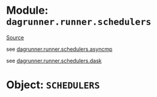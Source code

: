 # Module: `dagrunner.runner.schedulers`

[Source](../dagrunner/runner/schedulers/__init__.py#L0)

see [dagrunner.runner.schedulers.asyncmp](dagrunner.runner.schedulers.asyncmp.md#dagrunner.runner.schedulers.asyncmp)

see [dagrunner.runner.schedulers.dask](dagrunner.runner.schedulers.dask.md#dagrunner.runner.schedulers.dask)

# Object: `SCHEDULERS`

